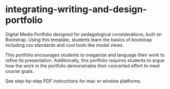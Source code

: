 # integrating-writing-and-design-portfolio

Digital Media Portfolio designed for pedagological considerations, built on Bootstrap. Using this template, students learn the basics of bootstrap including css standards and cool tools like modal views. 

This portfolio encourages students to oraganize and language their work to refine its presentation. Additionally, this portfolio requires students to argue how the work in the portfolio demonstrates their concerted effort to meet course goals. 

See step-by-step PDF instructions for mac or window platforms. 


